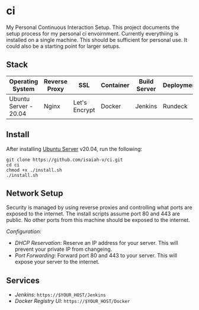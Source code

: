 # ci
My Personal Continuous Interaction Setup. This project documents the setup process for my personal ci envoirnment. Currently everythiing is installed on a single machine. This should be sufficient for personal use. It could also be a starting point for larger setups.

## Stack
| Operating System      | Reverse Proxy | SSL           | Container | Build Server | Deployment |
|-----------------------|---------------|---------------|-----------|--------------|------------|
| Ubuntu Server - 20.04 | Nginx         | Let's Encrypt | Docker    | Jenkins      | Rundeck    |

## Install
After installing [Ubuntu Server](https://ubuntu.com/server) v20.04, run the following:
```
git clone https://github.com/isaiah-v/ci.git
cd ci
chmod +x ./install.sh
./install.sh
```
## Network Setup
Security is managed by using reverse proxies and controlling what ports are exposed to the internet. The install scripts assume port 80 and 443 are public. No other ports from this machine should be exposed to the internet.

*Configuration:*
 * _DHCP Reservation_: Reserve an IP address for your server. This will prevent your private IP from changeing.
 * _Port Forwarding_: Forward port 80 and 443 to your server. This will expose your server to the internet.

## Services
 * _Jenkins_: `https://$YOUR_HOST/Jenkins`
 * _Docker Registry UI_: `https://$YOUR_HOST/Docker`

